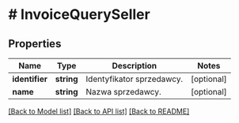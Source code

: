 # # InvoiceQuerySeller

## Properties

Name | Type | Description | Notes
------------ | ------------- | ------------- | -------------
**identifier** | **string** | Identyfikator sprzedawcy. | [optional]
**name** | **string** | Nazwa sprzedawcy. | [optional]

[[Back to Model list]](../../README.md#models) [[Back to API list]](../../README.md#endpoints) [[Back to README]](../../README.md)
